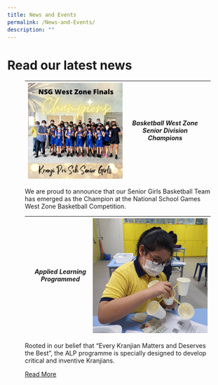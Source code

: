 ```yaml
---
title: News and Events
permalink: /News-and-Events/
description: ""
---
```

# **Read our latest news**
<figure>

| ![basketball](/images/News%20and%20Events/N3.jpg) | <h5>Basketball West Zone Senior Division Champions |</h5>
| -------- | -------- | -------- |
<p>We are proud to announce that our Senior Girls Basketball Team has emerged as the Champion at the National School Games West Zone Basketball Competition.</p>



| |<h5>Applied Learning Programmed </h5>| ![ALP](/images/News%20and%20Events/N4.jpg) |
| -------- | -------- | -------- |
<p>Rooted in our belief that “Every Kranjian Matters and Deserves the Best”, the ALP programme is specially designed to develop critical and inventive Kranjians.</p><a href="[CTA](/files/News%20&%20Events/Caring%20Teacher%20Awards%202022.pdf)">Read More</a>

</figure>